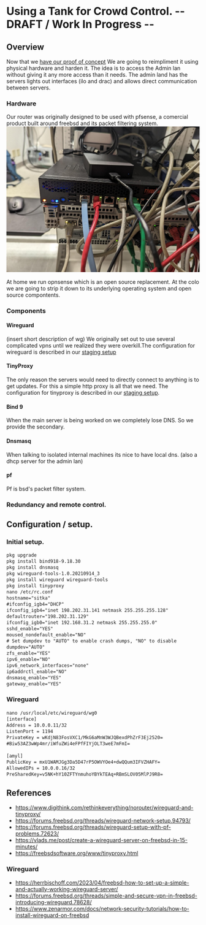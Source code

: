 # Using a Tank for Crowd Control. -- DRAFT / Work In Progress --

## Overview

Now that we [have our proof of concept](https://www.digithink.com/rethinkeverything/norouter/wireguard-and-tinyproxy/) We are going to reimpliment it using physical hardware and harden it. The idea is to access the Admin lan without giving it any more access than it needs. The admin land has the servers lights out interfaces (ilo and drac) and allows direct communication between servers.

### Hardware

Our router was originally designed to be used with pfsense, a comercial product built around freebsd and its packet filtering system.
![Sitka](./images/sitka.jpeg)

At home we run opnsense which is an open source replacement. At the colo we are going to strip it down to its underlying operating system and open source compontents.


### Components

#### Wireguard

(insert short description of wg) We originally set out to use several complicated vpns until we realized they were overkill.The configuration for wireguard is described in our [staging setup](https://www.digithink.com/rethinkeverything/norouter/wireguard-and-tinyproxy/)

#### TinyProxy

The only reason the servers would need to directly connect to anything is to get updates. For this a simple http proxy is all that we need. The configuration for tinyproxy is described in our [staging setup](https://www.digithink.com/rethinkeverything/norouter/wireguard-and-tinyproxy/).


#### Bind 9

When the main server is being worked on we completely lose DNS. So we provide the secondary. 

#### Dnsmasq

When talking to isolated internal machines its nice to have local dns. (also a dhcp server for the admin lan)

#### pf

Pf is bsd's packet filter system.

### Redundancy and remote control.

## Configuration / setup.

### Initial setup.

```
pkg upgrade
pkg install bind918-9.18.30
pkg install dnsmasq
pkg wireguard-tools-1.0.20210914_3
pkg install wireguard wireguard-tools
pkg install tinyproxy
nano /etc/rc.conf
hostname="sitka"
#ifconfig_igb4="DHCP"
ifconfig_igb4="inet 198.202.31.141 netmask 255.255.255.128"
defaultrouter="198.202.31.129"
ifconfig_igb0="inet 192.168.31.2 netmask 255.255.255.0"
sshd_enable="YES"
moused_nondefault_enable="NO"
# Set dumpdev to "AUTO" to enable crash dumps, "NO" to disable
dumpdev="AUTO"
zfs_enable="YES"
ipv6_enable="NO"
ipv6_network_interfaces="none"
ip6addrctl_enable="NO"
dnsmasq_enable="YES"
gateway_enable="YES"
```

### Wireguard

```
nano /usr/local/etc/wireguard/wg0
[interface]
Address = 10.0.0.11/32
ListenPort = 1194
PrivateKey = wKdjN83FosVXC1/MkG6aMnW3WJQBexdPhZrF3Ej2520=
#Biw53AZ3wWp4mr/iWfuZWi4eFPfFIYjOLT3weE7mFmI=

[amyl]
PublicKey = mxU1WAMJGg3Da5D47rP5OWVYOe4+dwQQum3IFVZHAFY=
AllowedIPs = 10.0.0.16/32
PreSharedKey=v5NK+hY10ZFTYnmuhoYBYkTEAq+RBmSLOV05MlPJ9R8=
```

## References

- https://www.digithink.com/rethinkeverything/norouter/wireguard-and-tinyproxy/
- https://forums.freebsd.org/threads/wireguard-network-setup.94793/
- https://forums.freebsd.org/threads/wireguard-setup-with-pf-problems.72623/
- https://vlads.me/post/create-a-wireguard-server-on-freebsd-in-15-minutes/
- https://freebsdsoftware.org/www/tinyproxy.html

### Wireguard
- https://herrbischoff.com/2023/04/freebsd-how-to-set-up-a-simple-and-actually-working-wireguard-server/
- https://forums.freebsd.org/threads/simple-and-secure-vpn-in-freebsd-introducing-wireguard.78628/
- https://www.zenarmor.com/docs/network-security-tutorials/how-to-install-wireguard-on-freebsd